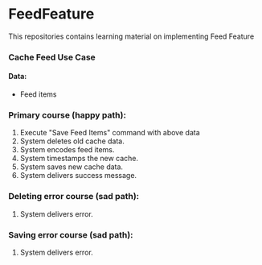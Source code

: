 # FeedFeature
This repositories contains learning material on implementing Feed Feature

### Cache Feed Use Case

#### Data:
- Feed items

### Primary course (happy path):
1. Execute "Save Feed Items" command with above data
2. System deletes old cache data.
3. System encodes feed items.
4. System timestamps the new cache.
5. System saves new cache data.
6. System delivers success message. 

### Deleting error course (sad path):
1. System delivers error.

### Saving error course (sad path):
1. System delivers error.
